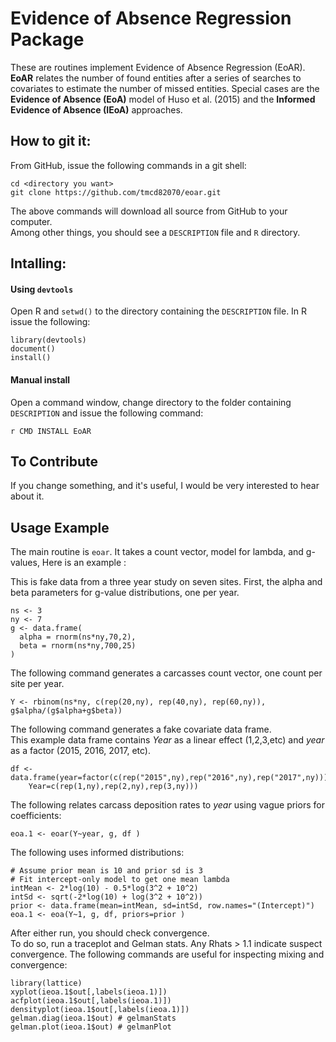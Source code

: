 # Evidence of Absence Regression Package

These are routines implement Evidence of Absence Regression (EoAR). 
**EoAR** relates the number of found entities after a series of
searches to covariates to estimate the number of missed entities. 
Special cases are 
the **Evidence of Absence (EoA)** model of Huso et al. (2015) and the
**Informed Evidence of Absence (IEoA)** approaches.

## How to git it:

From GitHub, issue the following 
commands in a git shell: 
```
cd <directory you want>  
git clone https://github.com/tmcd82070/eoar.git  
```
The above commands will download all source from GitHub to your computer.  
Among other things, 
you should see a `DESCRIPTION` file and `R` directory.  

## Intalling:

#### Using `devtools`

Open R and `setwd()` to the directory containing the `DESCRIPTION` file. In R issue the following:

`library(devtools)`  
`document()`  
`install()`   

#### Manual install

Open a command window, change directory to the folder containing `DESCRIPTION` and issue 
the following command: 

`r CMD INSTALL EoAR`


## To Contribute

If you change something, and it's useful, I would be very interested to hear about it. 

## Usage Example

The main routine is `eoar`.  It takes a count vector, model for lambda, and g-values, 
Here is an example : 

This is fake data from a three year study on seven sites.  First, the 
alpha and beta parameters for g-value distributions, one per year.   
```
ns <- 3  
ny <- 7  
g <- data.frame(  
  alpha = rnorm(ns*ny,70,2),  
  beta = rnorm(ns*ny,700,25)  
)
```

The following command generates a carcasses count vector, one count per site per year.  
```
Y <- rbinom(ns*ny, c(rep(20,ny), rep(40,ny), rep(60,ny)), g$alpha/(g$alpha+g$beta))
```

The following command generates a fake covariate data frame.  
This example data frame contains *Year* as a linear 
effect (1,2,3,etc) and *year* as a factor (2015, 2016, 2017, etc).  

```
df <- data.frame(year=factor(c(rep("2015",ny),rep("2016",ny),rep("2017",ny))),  
    Year=c(rep(1,ny),rep(2,ny),rep(3,ny)))
```

The following relates carcass deposition rates to *year* using 
vague priors for coefficients:     
```
eoa.1 <- eoar(Y~year, g, df )
```
The following uses informed distributions:

```
# Assume prior mean is 10 and prior sd is 3  
# Fit intercept-only model to get one mean lambda   
intMean <- 2*log(10) - 0.5*log(3^2 + 10^2)  
intSd <- sqrt(-2*log(10) + log(3^2 + 10^2))  
prior <- data.frame(mean=intMean, sd=intSd, row.names="(Intercept)")  
eoa.1 <- eoa(Y~1, g, df, priors=prior )  
```

After either run, you should check convergence.  
To do so, run a traceplot and Gelman stats.  Any Rhats > 1.1 indicate suspect 
convergence. The following commands are useful for inspecting 
mixing and convergence:
```
library(lattice)
xyplot(ieoa.1$out[,labels(ieoa.1)])
acfplot(ieoa.1$out[,labels(ieoa.1)])   
densityplot(ieoa.1$out[,labels(ieoa.1)])  
gelman.diag(ieoa.1$out) # gelmanStats  
gelman.plot(ieoa.1$out) # gelmanPlot  
```
